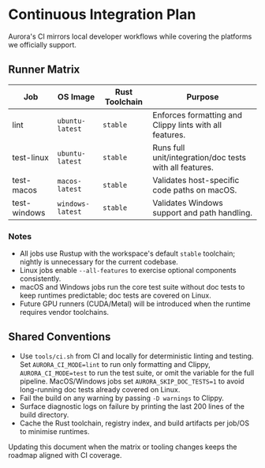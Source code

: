 # Continuous Integration Plan

Aurora's CI mirrors local developer workflows while covering the platforms we officially support.

## Runner Matrix

| Job | OS Image | Rust Toolchain | Purpose |
| --- | -------- | -------------- | ------- |
| lint | `ubuntu-latest` | `stable` | Enforces formatting and Clippy lints with all features. |
| test-linux | `ubuntu-latest` | `stable` | Runs full unit/integration/doc tests with all features. |
| test-macos | `macos-latest` | `stable` | Validates host-specific code paths on macOS. |
| test-windows | `windows-latest` | `stable` | Validates Windows support and path handling. |

### Notes
- All jobs use Rustup with the workspace's default `stable` toolchain; nightly is unnecessary for the current codebase.
- Linux jobs enable `--all-features` to exercise optional components consistently.
- macOS and Windows jobs run the core test suite without doc tests to keep runtimes predictable; doc tests are covered on Linux.
- Future GPU runners (CUDA/Metal) will be introduced when the runtime requires vendor toolchains.

## Shared Conventions

- Use `tools/ci.sh` from CI and locally for deterministic linting and testing. Set `AURORA_CI_MODE=lint` to run only formatting and Clippy, `AURORA_CI_MODE=test` to run the test suite, or omit the variable for the full pipeline. MacOS/Windows jobs set `AURORA_SKIP_DOC_TESTS=1` to avoid long-running doc tests already covered on Linux.
- Fail the build on any warning by passing `-D warnings` to Clippy.
- Surface diagnostic logs on failure by printing the last 200 lines of the build directory.
- Cache the Rust toolchain, registry index, and build artifacts per job/OS to minimise runtimes.

Updating this document when the matrix or tooling changes keeps the roadmap aligned with CI coverage.
